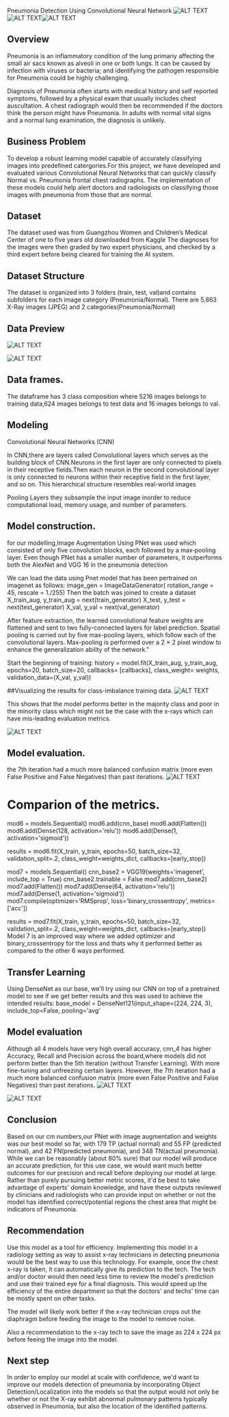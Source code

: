 Pneumonia Detection Using Convolutional Neural Network
![ALT TEXT](https://github.com/Yaqi-graphics/group-25-phase-4-project-moringa/blob/Mourine/Capture%209.PNG)![ALT TEXT](https://github.com/Yaqi-graphics/group-25-phase-4-project-moringa/blob/Mourine/Capture%208.PNG)![ALT TEXT](https://github.com/Yaqi-graphics/group-25-phase-4-project-moringa/blob/Mourine/10.PNG)


## Overview
Pneumonia is an inflammatory condition of the lung primariy affecting the small air sacs known as alveoli in one or both lungs. It can be caused by infection with viruses or bacteria; and identifying the pathogen responsible for Pneumonia could be highly challenging.

Diagnosis of Pneumonia often starts with medical history and self reported symptoms, followed by a physical exam that usually includes chest auscultation. A chest radiograph would then be recommended if the doctors think the person might have Pneumonia. In adults with normal vital signs and a normal lung examination, the diagnosis is unlikely.

## Business Problem
To develop a robust learning model capable of accurately classifying images into predefined catergories.For this project, we have developed and evaluated various Convolutional Neural Networks that can quickly classify Normal vs. Pneumonia frontal chest radiographs. The implementation of these models could help alert doctors and radiologists on classifying those images with pneumonia from those that are normal.

## Dataset
The dataset used was from Guangzhou Women and Children’s Medical Center of one to five years old downloaded from Kaggle
The diagnoses for the images were then graded by two expert physicians, and checked by a third expert before being cleared for training the AI system.

## Dataset Structure
 The dataset is organized into 3 folders (train, test, val)and contains subfolders for each image category (Pneumonia/Normal). There are 5,863 X-Ray images (JPEG) and 2 categories(Pneumonia/Normal)

 ## Data Preview

![ALT TEXT](https://github.com/Yaqi-graphics/group-25-phase-4-project-moringa/blob/Mourine/Image%205.PNG)


![ALT TEXT](https://github.com/Yaqi-graphics/group-25-phase-4-project-moringa/blob/Mourine/Image%202.PNG)


## Data frames.
The dataframe has 3 class composition where 5216 images belongs to training data,624 images belongs to test data and 16 images belongs to val.


 ## Modeling
 Convolutional Neural Networks (CNN)

 In CNN,there are layers called Convolutional layers which serves as the building block of CNN.Neurons in the first layer are only connected to pixels in their receptive fields.Then each neuron in the second convolutional layer is only connected to neurons within their receptive field in the first layer, and so on. This hierarchical structure resembles real-world images

 Pooling Layers they subsample the input image inorder to reduce computational load, memory usage, and number of parameters.

 ## Model construction.
 for our modelling,Image Augmentation Using PNet was used which consisted of only five convolution blocks, each followed by a max‐pooling layer. Even though PNet has a smaller number of parameters, it outperforms both the AlexNet and VGG 16 in the pneumonia detection

 We can load the data using Pnet model that has been pertrained on imagenet as follows:
 image_gen = ImageDataGenerator(
        rotation_range = 45,
        rescale = 1./255)
Then the batch was joined to create a dataset
    X_train_aug, y_train_aug = next(train_generator)
    X_test, y_test = next(test_generator)
    X_val, y_val = next(val_generator)

After feature extraction, the learned convolutional feature weights are flattened and sent to two fully-connected layers for label prediction. Spatial pooling is carried out by five max-pooling layers, which follow each of the convolutional layers. Max-pooling is performed over a 2 × 2 pixel window to enhance the generalization ability of the network."

Start the beginning of training:
history = model.fit(X_train_aug,
                       y_train_aug,
                       epochs=20,
                       batch_size=20,
                       callbacks= [callbacks],
                       class_weight= weights,
                       validation_data=(X_val, y_val))

##Visualizing the results for class-imbalance training data.
![ALT TEXT](https://github.com/Yaqi-graphics/group-25-phase-4-project-moringa/blob/Mourine/Image%203.PNG)

This shows that the model performs better in the majority class and poor in the minority class which might not be the case with the x-rays which can have mis-leading evaluation metrics.

![ALT TEXT](https://github.com/Yaqi-graphics/group-25-phase-4-project-moringa/blob/Mourine/Image%204.PNG)

## Model evaluation.
the 7th iteration had a much more balanced confusion matrix (more even False Positive and False Negatives) than past iterations.
![ALT TEXT](https://github.com/Yaqi-graphics/group-25-phase-4-project-moringa/blob/Mourine/Capture%2011.PNG)
# Comparion of the metrics.
mod6 = models.Sequential()
mod6.add(cnn_base)
mod6.add(Flatten())
mod6.add(Dense(128, activation='relu'))
mod6.add(Dense(1, activation='sigmoid'))

results = mod6.fit(X_train,
                   y_train,
                   epochs=50,
                   batch_size=32,
                   validation_split=.2,
                   class_weight=weights_dict,
                   callbacks=[early_stop])

 mod7 = models.Sequential()
cnn_base2 = VGG19(weights='imagenet', include_top = True)
cnn_base2.trainable = False
mod7.add(cnn_base2)
mod7.add(Flatten())
mod7.add(Dense(64, activation='relu'))
mod7.add(Dense(1, activation='sigmoid'))
mod7.compile(optimizer='RMSprop',
             loss='binary_crossentropy',
             metrics=['acc'])

results = mod7.fit(X_train,
                   y_train,
                   epochs=50,
                   batch_size=32,
                   validation_split=.2,
                   class_weight=weights_dict,
                   callbacks=[early_stop])
Model 7 is an improved way where we added optimizer and binary_crossentropy for the loss and thats why it performed better as compared to the other 6 ways performed.               
## Transfer Learning
Using DenseNet as our base, we'll try using our CNN on top of a pretrained model to see if we get better results and this was used to achieve the intended results:
base_model = DenseNet121(input_shape=(224, 224, 3),
                         include_top=False,
                         pooling='avg'
## Model evaluation
Although all 4 models have very high overall accuracy, cnn_4 has higher Accuracy, Recall and Precision across the board,where models did not perform better than the 5th iteration (without Transfer Learning). With more fine-tuning and unfreezing certain layers. However, the 7th iteration had a much more balanced confusion matrix (more even False Positive and False Negatives) than past iterations.
![ALT TEXT]()



![ALT TEXT](https://github.com/Yaqi-graphics/group-25-phase-4-project-moringa/blob/Mourine/Capture%2013.PNG)














## Conclusion
Based on our cm numbers,our PNet with image augmentation and weights was our best model so far, with 179 TP (actual normal) and 55 FP (predicted normal), and 42 FN(predicted pneumonia), and 348 TN(actual pneumonia). While we can be reasonably (about 80% sure) that our model will produce an accurate prediction, for this use case, we would want much better outcomes for our precision and recall before deploying our model at large.
Rather than purely pursuing better metric scores, it'd be best to take advantage of experts' domain knowledge, and have these outputs reviewed by clinicians and radiologists who can provide input on whether or not the model has identified correct/potential regions the chest area that might be indicators of Pneumonia.

## Recommendation
Use this model as a tool for efficiency. Implementing this model in a radiology setting as way to assist x-ray technicians in detecting pneumonia would be the best way to use this technology. For example, once the chest x-ray is taken, it can automatically give its prediction to the tech. The tech and/or doctor would then need less time to review the model's prediction and use their trained eye for a final diagnosis. This would speed up the efficiency of the entire department so that the doctors' and techs' time can be mostly spent on other tasks.

The model will likely work better if the x-ray technician crops out the diaphragm before feeding the image to the model to remove noise.

Also a recommendation to the x-ray tech to save the image as 224 x 224 px before feeing the image into the model.

## Next step
In order to employ our model at scale with confidence, we'd want to improve our models detection of pneumonia by incorporating Object Detection/Localization into the models so that the output would not only be whether or not the X-ray exhibit abnormal pulmonary patterns typically observed in Pneumonia, but also the location of the identified patterns.
